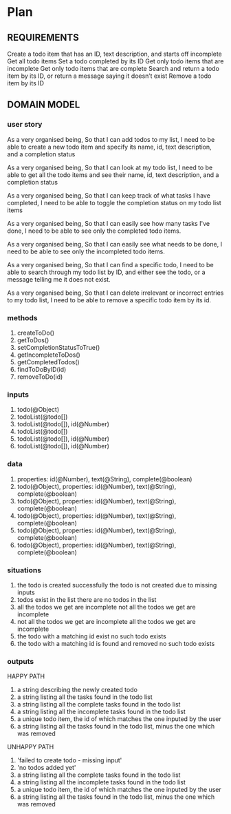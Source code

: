 
# Plan

## REQUIREMENTS

Create a todo item that has an ID, text description, and starts off incomplete
Get all todo items
Set a todo completed by its ID
Get only todo items that are incomplete
Get only todo items that are complete
Search and return a todo item by its ID, or return a message saying it doesn’t exist
Remove a todo item by its ID

## DOMAIN MODEL

### user story

As a very organised being,
So that I can add todos to my list,
I need to be able to create a new todo item and specify its  name,  id,  text description, and a completion status

As a very organised being,
So that I can look at my todo list,
I need to be able to get all the todo items and see their name,  id,  text description, and a completion status

As a very organised being,
So that I can keep track of what tasks I have completed,
I need to be able to toggle the completion status on my todo list items

As a very organised being,
So that I can easily see how many tasks I've done,
I need to be able to see only the completed todo items.

As a very organised being,
So that I can easily see what needs to be done,
I need to be able to see only the incompleted todo items.

As a very organised being,
So that I can find a specific todo,
I need to be able to search through my todo list by ID, and either see the todo, or a message telling me it does not exist.

As a very organised being,
So that I can delete irrelevant or incorrect entries to my todo list,
I need to be able to remove a specific todo item by its id.

### methods

1. createToDo()
2. getToDos()
3. setCompletionStatusToTrue()
4. getIncompleteToDos()
5. getCompletedTodos()
6. findToDoByID(id)
7. removeToDo(id)


### inputs

1. todo(@Object)
2. todoList(@todo[])
3. todoList(@todo[]), id(@Number)
4. todoList(@todo[])
5. todoList(@todo[]), id(@Number)
6. todoList(@todo[]), id(@Number)

### data

1. properties: id(@Number), text(@String), complete(@boolean)
2. todo(@Object), properties: id(@Number), text(@String), complete(@boolean)
3. todo(@Object), properties: id(@Number), text(@String), complete(@boolean)
4. todo(@Object), properties: id(@Number), text(@String), complete(@boolean)
5. todo(@Object), properties: id(@Number), text(@String), complete(@boolean)
6. todo(@Object), properties: id(@Number), text(@String), complete(@boolean)

### situations

1. the todo is created successfully
   the todo is not created due to missing inputs
2. todos exist in the list
   there are no todos in the list
3. all the todos we get are incomplete
   not all the todos we get are incomplete
4. not all the todos we get are incomplete
   all the todos we get are incomplete
5. the todo with a matching id exist
   no such todo exists
6. the todo with a matching id is found and removed
   no such todo exists

### outputs

HAPPY PATH

1. a string describing the newly created todo
2. a string listing all the tasks found in the todo list 
3. a string listing all the complete tasks found in the todo list
4. a string listing all the incomplete tasks found in the todo list
5. a unique todo item, the id of which matches the one inputed by the user
6. a string listing all the tasks found in the todo list, minus the one which was removed

UNHAPPY PATH

1. 'failed to create todo - missing input'
2. 'no todos added yet'
3. a string listing all the complete tasks found in the todo list
4. a string listing all the incomplete tasks found in the todo list
5. a unique todo item, the id of which matches the one inputed by the user
6. a string listing all the tasks found in the todo list, minus the one which was removed
